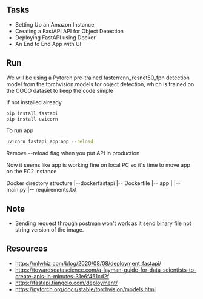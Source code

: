 ## Tasks 

- Setting Up an Amazon Instance
- Creating a FastAPI API for Object Detection
- Deploying FastAPI using Docker
- An End to End App with UI

## Run

We will be using a Pytorch pre-trained fasterrcnn_resnet50_fpn detection model from the torchvision.models for object detection, which is trained on the COCO dataset to keep the code simple

If not installed already
```bash
pip install fastapi
pip install uvicorn
```

To run app
```bash
uvicorn fastapi_app:app --reload
```
Remove --reload flag when you put API in production 

Now it seems like app is working fine on local PC so it's time to move 
app on the EC2 instance 

Docker directory structure 
|--dockerfastapi
   |-- Dockerfile
   |-- app
   |   |-- main.py
   |-- requirements.txt

## Note

- Sending request through postman won't work as it send binary file 
not string version of the image.
 

## Resources 

- https://mlwhiz.com/blog/2020/08/08/deployment_fastapi/
- https://towardsdatascience.com/a-layman-guide-for-data-scientists-to-create-apis-in-minutes-31e6f451cd2f
- https://fastapi.tiangolo.com/deployment/
- https://pytorch.org/docs/stable/torchvision/models.html

